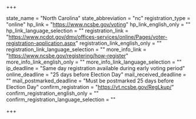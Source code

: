 +++

state_name = "North Carolina"
state_abbreviation = "nc"
registration_type = "online"
hp_link = "https://www.ncsbe.gov/voting"
hp_link_english_only = ""
hp_link_language_selection = ""
registration_link = "https://www.ncdot.gov/dmv/offices-services/online/Pages/voter-registration-application.aspx"
registration_link_english_only = ""
registration_link_language_selection = ""
more_info_link = "https://www.ncsbe.gov/registering/how-register"
more_info_link_english_only = ""
more_info_link_language_selection = ""
ip_deadline = "Same day registration available during early voting period"
online_deadline = "25 days before Election Day"
mail_received_deadline = ""
mail_postmarked_deadline = "Must be postmarked 25 days before Election Day"
confirm_registration = "https://vt.ncsbe.gov/RegLkup/"
confirm_registration_english_only = ""
confirm_registration_language_selection = ""

+++